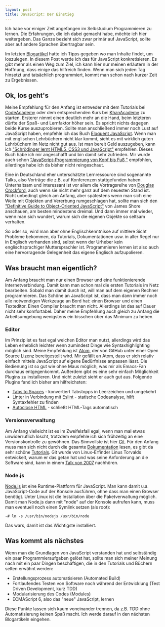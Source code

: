```yaml
---
layout: post
title: JavaScript: Der Einstieg
---
```


Ich habe vor einiger Zeit angefangen im Selbstudium Programmieren zu lernen. Die Erfahrungen, die ich dabei gemacht habe, möchte ich hier weitergeben. Das Ganze bezieht sich zwar primär auf JavaScript, sollte aber auf andere Sprachen übertragbar sein.

Im letzten [Blogartikel](http://blog.slotted-spoon.de/Loslegen-mit-Programmieren/) hatte ich Tipps gegeben wo man Inhalte findet, um loszulegen. In diesem Post werde ich das für JavaScript konkretisieren. Es gibt mehr als einen Weg zum Ziel, ich kann hier nur meinen erläutern in der Hoffnung, dass einige das hilfreich finden. Wenn man sich jeden Tag hinsetzt und tatsächlich programmiert, kommt man schon nach kurzer Zeit zu Ergebnissen.

## Ok, los geht's

Meine Empfehlung für den Anfang ist entweder mit dem Tutorials bei [CodeAcademy](https://www.codecademy.com/tracks/javascript) oder dem entsprechenden Kurs bei [KhanAcademy](https://www.khanacademy.org/computing/computer-programming/programming) zu starten. Ersterer nimmt einen deutlich mehr an die Hand, beim letzteren dürfte der Spaß- und Lernfaktor höher sein. Es spricht nichts dagegen beide Kurse auszuprobieren. Sollte man anschließend immer noch Lust auf JavaScript haben, empfehle ich das Buch [Eloquent JavaScript](http://eloquentjavascript.net/). Wenn man mit englischen Lehrbüchern nicht klar kommt, sieht es mit wirklich guten Lehrbüchern im Netz nicht gut aus. Ist man bereit Geld auszugeben, kann ich ["Schrödinger lernt HTML5, CSS3 und JavaScript"](https://www.rheinwerk-verlag.de/schrodinger-lernt-html5-css3-und-javascript_3277/) empfehlen. Dieses Buch habe ich mir angeschafft und bin damit sehr zufrieden. Mir wurde auch schon ["JavaScript-Programmierung von Kopf bis Fuß "](http://www.oreilly.de/catalog/hfjavascriptprogger/) empfohlen, allerdings habe ich da bisher nicht reingeschaut.

Eine in Deutschland eher unterschätzte Lernressource sind sogenannte Talks, also Vorträge die z.B. auf Konferenzen stattgefunden haben. Unterhaltsam und interessant ist vor allem die Vortragsreihe von [Douglas Crockford](https://www.youtube.com/playlist?list=PL7664379246A246CB), auch wenn sie nicht mehr ganz auf dem neuesten Stand ist.
Nicht unbedingt gleich am Anfang, aber spätestens wenn man sich eine Weile mit Objekten und Vererbung rumgeschlagen hat, sollte man sich den ["Definitive Guide to Object-Oriented JavaScript"](http://www.letscodejavascript.com/v3/episodes/lessons_learned/12) von James Shore anschauen, am besten mindestens dreimal. Und dann immer mal wieder, wenn man sich wundert, warum sich die eigenen Objekte so seltsam verhalten.

So oder so, wird man aber ohne Englischkenntnisse auf mittlere Sicht Probleme bekommen, da Tutorials, Dokumentationen usw. in aller Regel nur in Englisch vorhanden sind, selbst wenn der Urheber kein englischsprachiger Muttersprachler ist. Programmieren lernen ist also auch eine hervorragende Gelegenheit das eigene Englisch aufzupolieren.

## Was braucht man eigentlich?

Am Anfang braucht man nur einen Browser und eine funktionierende Internetverbindung. Damit kann man schon mal die ersten Tutorials im Netz bearbeiten. Sobald man damit durch ist, will man auf dem eigenen Rechner programmieren. Das Schöne an JavaScript ist, dass man dann immer noch alle notwendigen Werkzeuge an Bord hat: einen Browser und einen Texteditor. Einen Compiler braucht man nicht. Allerdings ist das auf Dauer nicht sehr komfortabel. Daher meine Empfehlung auch gleich zu Anfang die Arbeitsumgebung wenigstens ein bisschen über das Minimum zu heben.

### Editor

Im Prinzip ist es fast egal welchen Editor man nutzt, allerdings wird das Leben erheblich leichter wenn zumindest Dinge wie Syntaxhighlighting möglich sind. Meine Empfehlung ist [Atom](https://atom.io/), der von GitHub unter einer Open Source Lizenz bereitgestellt wird. Mir gefällt an Atom, dass er sich relativ einfach mittels JavaScript auf eigene Bedürfnisse anpassen lässt. Die Bedienung ist so gut wie ohne Maus möglich, was mir als Emacs-Fan durchaus entgegenkommt. Außerdem gibt es eine sehr einfach Möglichkeit Plugins zu installieren. Und nicht zuletzt sieht er auch gut aus.
Folgende Plugins fand ich bisher am hilfreichsten:
- [Tabs to Spaces](https://atom.io/packages/tabs-to-spaces) - konvertiert Tabstopps in Leerzeichen und umgekehrt
- [Linter](https://atom.io/packages/linter) in Verbindung mit [Eslint](https://atom.io/packages/linter-eslint) - statische Codeanalyse, hilft Syntaxfehler zu finden
- [Autoclose HTML](https://atom.io/packages/autoclose-html) - schließt HTML-Tags automatisch

### Versionsverwaltung

Am Anfang vielleicht ist es im Zweifelsfall egal, wenn man mal etwas unwiderruflich löscht, trotzdem empfehle ich sich frühzeitig an eine Versionskontrolle zu gewöhnen. Das Sinnvollste ist hier [Git](https://git-scm.com/). Für den Anfang muss man sich nicht durch die gesamte [Dokumentation](http://git-scm.com/doc) lesen, es gibt da sehr schöne [Tutorials](http://rogerdudler.github.io/git-guide/index.de.html). Git wurde von Linux-Erfinder Linus Torvalds entwickelt, warum er das getan hat und was seine Anforderung an die Software sind, kann in einem [Talk von 2007](https://youtu.be/4XpnKHJAok8) nachhören.

### Node.js

[Node.js](https://nodejs.org/) ist eine Runtime-Plattform für JavaScript. Man kann damit u.a. JavaScript-Code auf der Konsole ausführen, ohne dass man einen Browser benötigt.
Unter Linux ist die Installation über die Paketverwaltung möglich. Damit man Node.js dann mit "node" auf der Konsole aufrufen kann, muss man eventuell noch einen Symlink setzen (als root):

    ~# ln -s /usr/bin/nodejs /usr/bin/node

Das wars, damit ist das Wichtigste installiert.

## Was kommt als nächstes

Wenn man die Grundlagen von JavaScript verstanden hat und selbständig ein paar Programmieraufgaben gelöst hat, sollte man sich meiner Meinung nach mit ein paar Dingen beschäftigen, die in den Tutorials und Büchern selten erwähnt werden:
- Erstellungsprozess automatisieren (Automated Build)
- Fortlaufendes Testen von Software noch während der Entwicklung (Test Driven Development, kurz TDD)
- Modularisierung des Codes (Modules)
- ECMAScript 6, also das "neue" JavaScript, lernen

Diese Punkte lassen sich kaum voneinander trennen, da z.B. TDD ohne Automatisierung keinen Spaß macht. Ich werde darauf in den nächsten Blogartikeln eingehen.

